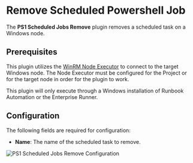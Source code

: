 # Remove Scheduled Powershell Job

The **PS1 Scheduled Jobs Remove** plugin removes a scheduled task on a Windows node.

## Prerequisites

This plugin utilizes the [WinRM Node Executor](/manual/projects/node-execution/powershell.md) to connect to the target Windows node. The Node Executor must be configured for the Project or for the target node in order for the plugin to work.

This plugin will only execute through a Windows installation of Runbook Automation or the Enterprise Runner.

## Configuration

The following fields are required for configuration:

- **Name**: The name of the scheduled task to remove.

![PS1 Scheduled Jobs Remove Configuration](/assets/img/ps1-scheduled-jobs-remove.png)<br>